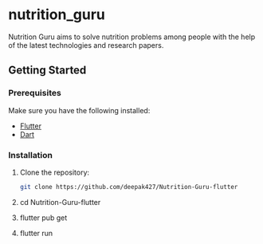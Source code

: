 # nutrition_guru

Nutrition Guru aims to solve nutrition problems among people with the help of the latest technologies and research papers. 

## Getting Started

### Prerequisites

Make sure you have the following installed:

- [Flutter](https://flutter.dev/docs/get-started/install)
- [Dart](https://dart.dev/get-dart)

### Installation

1. Clone the repository:

   ```bash
   git clone https://github.com/deepak427/Nutrition-Guru-flutter
   
2. cd Nutrition-Guru-flutter

3. flutter pub get

4. flutter run


